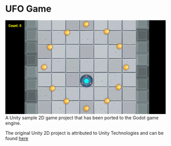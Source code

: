 # UFO Game

![game screenshot](./screenshot.png)
A Unity sample 2D game project that has been ported to the Godot game engine.

The original Unity 2D project is attributed to Unity Technologies and can be found [here](https://learn.unity.com/project/2d-ufo-tutorial)

